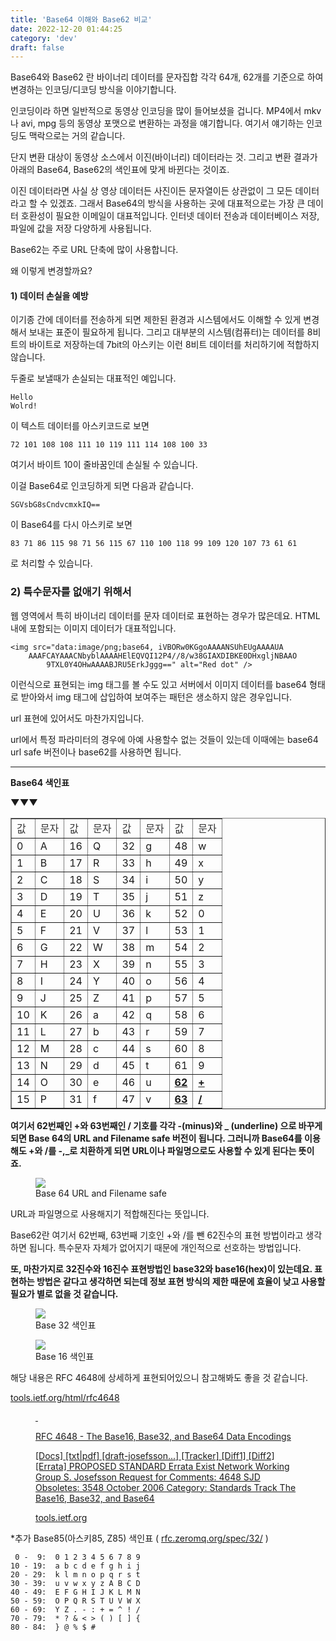 ```yaml
---
title: 'Base64 이해와 Base62 비교'
date: 2022-12-20 01:44:25
category: 'dev'
draft: false
---
```


Base64와 Base62 란 바이너리 데이터를 문자집합 각각 64개, 62개를 기준으로 하여 변경하는 인코딩/디코딩 방식을 이야기합니다.  

인코딩이라 하면 일반적으로 동영상 인코딩을 많이 들어보셨을 겁니다. MP4에서 mkv나 avi, mpg 등의 동영상 포맷으로 변환하는 과정을 얘기합니다. 여기서 얘기하는 인코딩도 맥락으로는 거의 같습니다.

단지 변환 대상이 동영상 소스에서 이진(바이너리) 데이터라는 것. 그리고 변환 결과가 아래의 Base64, Base62의 색인표에 맞게 바뀐다는 것이죠. 

이진 데이터라면 사실 상 영상 데이터든 사진이든 문자열이든 상관없이 그 모든 데이터라고 할 수 있겠죠. 그래서 Base64의 방식을 사용하는 곳에 대표적으로는 가장 큰 데이터 호환성이 필요한 이메일이 대표적입니다. 인터넷 데이터 전송과 데이터베이스 저장, 파일에 값을 저장 다양하게 사용됩니다. 

Base62는 주로 URL 단축에 많이 사용합니다. 

왜 이렇게 변경할까요?

#### **1) 데이터 손실을 예방**

이기종 간에 데이터를 전송하게 되면 제한된 환경과 시스템에서도 이해할 수 있게 변경해서 보내는 표준이 필요하게 됩니다. 그리고 대부분의 시스템(컴퓨터)는 데이터를 8비트의 바이트로 저장하는데 7bit의 아스키는 이런 8비트 데이터를 처리하기에 적합하지 않습니다. 

두줄로 보낼때가 손실되는 대표적인 예입니다.

    Hello
    Wolrd!

이 텍스트 데이터를 아스키코드로 보면 

    72 101 108 108 111 10 119 111 114 108 100 33

여기서 바이트 10이 줄바꿈인데 손실될 수 있습니다. 

이걸 Base64로 인코딩하게 되면 다음과 같습니다. 

    SGVsbG8sCndvcmxkIQ==

이 Base64를 다시 아스키로 보면

    83 71 86 115 98 71 56 115 67 110 100 118 99 109 120 107 73 61 61

로 처리할 수 있습니다.

### **2) 특수문자를 없애기 위해서**

웹 영역에서 특히 바이너리 데이터를 문자 데이터로 표현하는 경우가 많은데요. HTML 내에 포함되는 이미지 데이터가 대표적입니다. 

    <img src="data:image/png;base64, iVBORw0KGgoAAAANSUhEUgAAAAUA
        AAAFCAYAAACNbyblAAAAHElEQVQI12P4//8/w38GIAXDIBKE0DHxgljNBAAO
            9TXL0Y4OHwAAAABJRU5ErkJggg==" alt="Red dot" />

이런식으로 표현되는 img 태그를 볼 수도 있고 서버에서 이미지 데이터를 base64 형태로 받아와서 img 태그에 삽입하여 보여주는 패턴은 생소하지 않은 경우입니다. 

url 표현에 있어서도 마찬가지입니다.

url에서 특정 파라미터의 경우에 아예 사용할수 없는 것들이 있는데 이때에는 base64 url safe 버전이나 base62를 사용하면 됩니다.

* * *

**Base64 색인표**

**▼****▼****▼**

<table style="border-collapse: collapse; width: 100%;" border="1" data-ke-align="alignLeft"><tbody><tr><td><span style="color: #333333;">값</span></td><td><span style="color: #333333;">문자</span></td><td><span style="color: #333333;">값</span></td><td><span style="color: #333333;">문자</span></td><td><span style="color: #333333;">값</span></td><td><span style="color: #333333;">문자</span></td><td><span style="color: #333333;">값</span></td><td><span style="color: #333333;">문자</span></td></tr><tr><td>0</td><td>A</td><td>16</td><td>Q</td><td>32</td><td>g</td><td>48</td><td>w</td></tr><tr><td>1</td><td>B</td><td>17</td><td>R</td><td>33</td><td>h</td><td>49</td><td>x</td></tr><tr><td>2</td><td>C</td><td>18</td><td>S</td><td>34</td><td>i</td><td>50</td><td>y</td></tr><tr><td>3</td><td>D</td><td>19</td><td>T</td><td>35</td><td>j</td><td>51</td><td>z</td></tr><tr><td>4</td><td>E</td><td>20</td><td>U</td><td>36</td><td>k</td><td>52</td><td>0</td></tr><tr><td>5</td><td>F</td><td>21</td><td>V</td><td>37</td><td>l</td><td>53</td><td>1</td></tr><tr><td>6</td><td>G</td><td>22</td><td>W</td><td>38</td><td>m</td><td>54</td><td>2</td></tr><tr><td>7</td><td>H</td><td>23</td><td>X</td><td>39</td><td>n</td><td>55</td><td>3</td></tr><tr><td>8</td><td>I</td><td>24</td><td>Y</td><td>40</td><td>o</td><td>56</td><td>4</td></tr><tr><td>9</td><td>J</td><td>25</td><td>Z</td><td>41</td><td>p</td><td>57</td><td>5</td></tr><tr><td>10</td><td>K</td><td>26</td><td>a</td><td>42</td><td>q</td><td>58</td><td>6</td></tr><tr><td>11</td><td>L</td><td>27</td><td>b</td><td>43</td><td>r</td><td>59</td><td>7</td></tr><tr><td>12</td><td>M</td><td>28</td><td>c</td><td>44</td><td>s</td><td>60</td><td>8</td></tr><tr><td>13</td><td>N</td><td>29</td><td>d</td><td>45</td><td>t</td><td>61</td><td>9</td></tr><tr><td>14</td><td>O</td><td>30</td><td>e</td><td>46</td><td>u</td><td><u><b>62</b></u></td><td><u><b>+</b></u></td></tr><tr><td>15</td><td>P</td><td>31</td><td>f</td><td>47</td><td>v</td><td><u><b>63</b></u></td><td><u><b>/</b></u></td></tr></tbody></table>

**여기서 62번째인 +와 63번째인 / 기호를 각각 -(minus)와 \_ (underline) 으로 바꾸게 되면 Base 64의 URL and Filename safe 버전이 됩니다. 그러니까 Base64를 이용해도 +와 /를 -,\_로 치환하게 되면 URL이나 파일명으로도 사용할 수 있게 된다는 뜻이죠.** 

<figure class="imageblock alignCenter" data-origin-width="829" data-origin-height="532" data-ke-mobilestyle="alignCenter"><span data-url="https://blog.kakaocdn.net/dn/ceOfap/btqJs4Z7LvJ/Xk8rAQ9DCxohtB7wkx78X0/img.png" data-lightbox="lightbox" data-alt="Base 64 URL and Filename safe"><img src="https://blog.kakaocdn.net/dn/ceOfap/btqJs4Z7LvJ/Xk8rAQ9DCxohtB7wkx78X0/img.png" srcset="https://img1.daumcdn.net/thumb/R1280x0/?scode=mtistory2&amp;fname=https%3A%2F%2Fblog.kakaocdn.net%2Fdn%2FceOfap%2FbtqJs4Z7LvJ%2FXk8rAQ9DCxohtB7wkx78X0%2Fimg.png" data-ke-mobilestyle="alignCenter"></span><figcaption>Base 64 URL and Filename safe</figcaption></figure>

URL과 파일명으로 사용해지기 적합해진다는 뜻입니다. 

Base62란 여기서 62번째, 63번째 기호인 +와 /를 뺀 62진수의 표현 방법이라고 생각하면 됩니다. 특수문자 자체가 없어지기 때문에 개인적으로 선호하는 방법입니다. 

**또, 마찬가지로 32진수와 16진수 표현방법인 base32와 base16(hex)이 있는데요. 표현하는 방법은 같다고 생각하면 되는데 정보 표현 방식의 제한 때문에 효율이 낮고 사용할 필요가 별로 없을 것 같습니다.** 

<figure class="imageblock alignCenter" data-origin-width="798" data-origin-height="319" data-ke-mobilestyle="alignCenter"><span data-url="https://blog.kakaocdn.net/dn/mBIVc/btqJs55KcTQ/B6C4RHX9KOgvhibDb02Dak/img.png" data-lightbox="lightbox" data-alt="Base 32 색인표"><img src="https://blog.kakaocdn.net/dn/mBIVc/btqJs55KcTQ/B6C4RHX9KOgvhibDb02Dak/img.png" srcset="https://img1.daumcdn.net/thumb/R1280x0/?scode=mtistory2&amp;fname=https%3A%2F%2Fblog.kakaocdn.net%2Fdn%2FmBIVc%2FbtqJs55KcTQ%2FB6C4RHX9KOgvhibDb02Dak%2Fimg.png" data-ke-mobilestyle="alignCenter"></span><figcaption>Base 32 색인표</figcaption></figure>

<figure class="imageblock alignCenter" data-origin-width="820" data-origin-height="208" data-ke-mobilestyle="alignCenter"><span data-url="https://blog.kakaocdn.net/dn/EtLgI/btqJs4seBVG/NK642GzcgMCC56Rmq0FNSk/img.png" data-lightbox="lightbox" data-alt="Base 16 색인표"><img src="https://blog.kakaocdn.net/dn/EtLgI/btqJs4seBVG/NK642GzcgMCC56Rmq0FNSk/img.png" srcset="https://img1.daumcdn.net/thumb/R1280x0/?scode=mtistory2&amp;fname=https%3A%2F%2Fblog.kakaocdn.net%2Fdn%2FEtLgI%2FbtqJs4seBVG%2FNK642GzcgMCC56Rmq0FNSk%2Fimg.png" data-ke-mobilestyle="alignCenter"></span><figcaption>Base 16 색인표</figcaption></figure>

해당 내용은 RFC 4648에 상세하게 표현되어있으니 참고해봐도 좋을 것 같습니다. 

[tools.ietf.org/html/rfc4648](https://tools.ietf.org/html/rfc4648)

<figure id="og_1600963620010" contenteditable="false" data-ke-type="opengraph" data-og-type="website" data-og-title="RFC 4648 - The Base16, Base32, and Base64 Data Encodings" data-og-description="[Docs] [txt|pdf] [draft-josefsson...] [Tracker] [Diff1] [Diff2] [Errata] PROPOSED STANDARD Errata Exist Network Working Group S. Josefsson Request for Comments: 4648 SJD Obsoletes: 3548 October 2006 Category: Standards Track The Base16, Base32, and Base64 " data-og-host="tools.ietf.org" data-og-source-url="https://tools.ietf.org/html/rfc4648" data-og-url="https://tools.ietf.org/html/rfc4648" data-og-image=""><a href="https://tools.ietf.org/html/rfc4648" target="_blank" rel="noopener" data-source-url="https://tools.ietf.org/html/rfc4648"><div class="og-image" style="background-image: url();">&nbsp;</div><div class="og-text"><p class="og-title" data-ke-size="size16">RFC 4648 - The Base16, Base32, and Base64 Data Encodings</p><p class="og-desc" data-ke-size="size16">[Docs] [txt|pdf] [draft-josefsson...] [Tracker] [Diff1] [Diff2] [Errata] PROPOSED STANDARD Errata Exist Network Working Group S. Josefsson Request for Comments: 4648 SJD Obsoletes: 3548 October 2006 Category: Standards Track The Base16, Base32, and Base64</p><p class="og-host" data-ke-size="size16">tools.ietf.org</p></div></a></figure>

\*추가 Base85(아스키85, Z85) 색인표 ( [rfc.zeromq.org/spec/32/](https://rfc.zeromq.org/spec/32/) )

     0 -  9:  0 1 2 3 4 5 6 7 8 9
    10 - 19:  a b c d e f g h i j
    20 - 29:  k l m n o p q r s t
    30 - 39:  u v w x y z A B C D
    40 - 49:  E F G H I J K L M N
    50 - 59:  O P Q R S T U V W X
    60 - 69:  Y Z . - : + = ^ ! /
    70 - 79:  * ? & < > ( ) [ ] {
    80 - 84:  } @ % $ #
